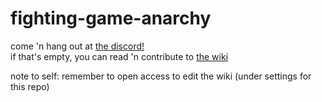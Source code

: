 # fighting-game-anarchy

come 'n hang out at [the discord!](https://discord.gg/Bg86ZJ)  
if that's empty, you can read 'n contribute to [the wiki](https://github.com/Rahil627/fighting-game-anarchy/wiki)

note to self: remember to open access to edit the wiki (under settings for this repo)
